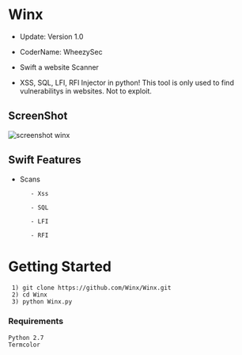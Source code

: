 # Winx

* Update: Version 1.0

* CoderName: WheezySec

* Swift a website Scanner

* XSS, SQL, LFI, RFI Injector in python! This tool is only used to find vulnerabilitys in websites. Not to exploit.

## ScreenShot

![screenshot winx](https://user-images.githubusercontent.com/28812190/27416055-6b1905dc-56e1-11e7-9991-ca7b4bd9c98a.png)

## Swift Features

* Scans

         - Xss

         - SQL

         - LFI

         - RFI

# Getting Started

```
 1) git clone https://github.com/Winx/Winx.git
 2) cd Winx
 3) python Winx.py
 ```
### Requirements
```
Python 2.7
Termcolor
```
